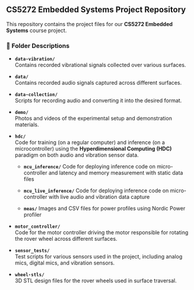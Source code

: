 ## CS5272 Embedded Systems Project Repository

This repository contains the project files for our **CS5272 Embedded Systems** course project.

### 📂 Folder Descriptions

- **`data-vibration/`**  
  Contains recorded vibrational signals collected over various surfaces.

- **`data/`**  
  Contains recorded audio signals captured across different surfaces.

- **`data-collection/`**  
  Scripts for recording audio and converting it into the desired format.

- **`demo/`**  
  Photos and videos of the experimental setup and demonstration materials.

- **`hdc/`**  
  Code for training (on a regular computer) and inference (on a microcontroller) using the **Hyperdimensional Computing (HDC)** paradigm on both audio and vibration sensor data.

  - **`mcu_inference/`**
  Code for deploying inference code on micro-controller and latency and memory measurement with static data files

  - **`mcu_live_inference/`**
  Code for deploying inference code on micro-controller with live audio and vibration data capture

  - **`meas/`**
  Images and CSV files for power profiles using Nordic Power profiler

- **`motor_controller/`**  
  Code for the  motor controller driving the motor responsible for rotating the rover wheel across different surfaces.

- **`sensor_tests/`**  
  Test scripts for various sensors used in the project, including analog mics, digital mics, and vibration sensors.

- **`wheel-stls/`**  
  3D STL design files for the rover wheels used in surface traversal.
